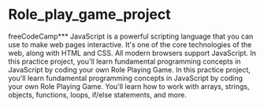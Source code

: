# Role_play_game_project
 freeCodeCamp*** JavaScript is a powerful scripting language that you can use to make web pages interactive. It's one of the core technologies of the web, along with HTML and CSS. All modern browsers support JavaScript.  In this practice project, you'll learn fundamental programming concepts in JavaScript by coding your own Role Playing Game. In this practice project, you'll learn fundamental programming concepts in JavaScript by coding your own Role Playing Game. You'll learn how to work with arrays, strings, objects, functions, loops, if/else statements, and more.
